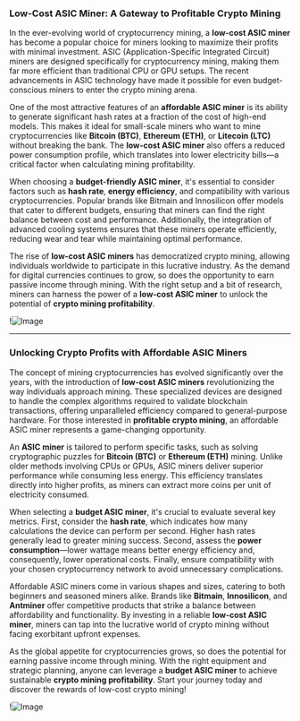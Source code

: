 ### Low-Cost ASIC Miner: A Gateway to Profitable Crypto Mining

In the ever-evolving world of cryptocurrency mining, a **low-cost ASIC miner** has become a popular choice for miners looking to maximize their profits with minimal investment. ASIC (Application-Specific Integrated Circuit) miners are designed specifically for cryptocurrency mining, making them far more efficient than traditional CPU or GPU setups. The recent advancements in ASIC technology have made it possible for even budget-conscious miners to enter the crypto mining arena.

One of the most attractive features of an **affordable ASIC miner** is its ability to generate significant hash rates at a fraction of the cost of high-end models. This makes it ideal for small-scale miners who want to mine cryptocurrencies like **Bitcoin (BTC)**, **Ethereum (ETH)**, or **Litecoin (LTC)** without breaking the bank. The **low-cost ASIC miner** also offers a reduced power consumption profile, which translates into lower electricity bills—a critical factor when calculating mining profitability.

When choosing a **budget-friendly ASIC miner**, it's essential to consider factors such as **hash rate**, **energy efficiency**, and compatibility with various cryptocurrencies. Popular brands like Bitmain and Innosilicon offer models that cater to different budgets, ensuring that miners can find the right balance between cost and performance. Additionally, the integration of advanced cooling systems ensures that these miners operate efficiently, reducing wear and tear while maintaining optimal performance.

The rise of **low-cost ASIC miners** has democratized crypto mining, allowing individuals worldwide to participate in this lucrative industry. As the demand for digital currencies continues to grow, so does the opportunity to earn passive income through mining. With the right setup and a bit of research, miners can harness the power of a **low-cost ASIC miner** to unlock the potential of **crypto mining profitability**.

!![Image](https://github.com/user-attachments/assets/590b50a7-4459-4e76-8a31-559aed223621)

---

### Unlocking Crypto Profits with Affordable ASIC Miners

The concept of mining cryptocurrencies has evolved significantly over the years, with the introduction of **low-cost ASIC miners** revolutionizing the way individuals approach mining. These specialized devices are designed to handle the complex algorithms required to validate blockchain transactions, offering unparalleled efficiency compared to general-purpose hardware. For those interested in **profitable crypto mining**, an affordable ASIC miner represents a game-changing opportunity.

An **ASIC miner** is tailored to perform specific tasks, such as solving cryptographic puzzles for **Bitcoin (BTC)** or **Ethereum (ETH)** mining. Unlike older methods involving CPUs or GPUs, ASIC miners deliver superior performance while consuming less energy. This efficiency translates directly into higher profits, as miners can extract more coins per unit of electricity consumed.

When selecting a **budget ASIC miner**, it's crucial to evaluate several key metrics. First, consider the **hash rate**, which indicates how many calculations the device can perform per second. Higher hash rates generally lead to greater mining success. Second, assess the **power consumption**—lower wattage means better energy efficiency and, consequently, lower operational costs. Finally, ensure compatibility with your chosen cryptocurrency network to avoid unnecessary complications.

Affordable ASIC miners come in various shapes and sizes, catering to both beginners and seasoned miners alike. Brands like **Bitmain**, **Innosilicon**, and **Antminer** offer competitive products that strike a balance between affordability and functionality. By investing in a reliable **low-cost ASIC miner**, miners can tap into the lucrative world of crypto mining without facing exorbitant upfront expenses.

As the global appetite for cryptocurrencies grows, so does the potential for earning passive income through mining. With the right equipment and strategic planning, anyone can leverage a **budget ASIC miner** to achieve sustainable **crypto mining profitability**. Start your journey today and discover the rewards of low-cost crypto mining!

!![Image](https://github.com/user-attachments/assets/590b50a7-4459-4e76-8a31-559aed223621)